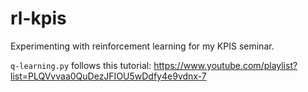 # rl-kpis

Experimenting with reinforcement learning for my KPIS seminar.

`q-learning.py` follows this tutorial: <https://www.youtube.com/playlist?list=PLQVvvaa0QuDezJFIOU5wDdfy4e9vdnx-7>
